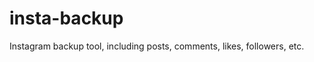 insta-backup
============

Instagram backup tool, including posts, comments, likes, followers, etc.
